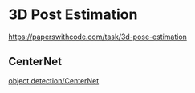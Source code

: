 # 3D Post Estimation
https://paperswithcode.com/task/3d-pose-estimation
## CenterNet
[object detection/CenterNet](/CNN/object_detection/object_detection.html#centernet-objects-as-points-2019)